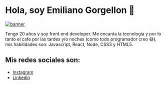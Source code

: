 # Hola, soy Emiliano Gorgellon 👋
[![banner](media-exp1.licdn.com/dms/image/C4E16AQFSLB6Av66x-g/profile-displaybackgroundimage-shrink_350_1400/0/1624845201782?e=1630540800&v=beta&t=8LparPoPmj_awTO77yq5AN_2JYXurnSOm8vzvtWQ7lY "banner")](media-exp1.licdn.com/dms/image/C4E16AQFSLB6Av66x-g/profile-displaybackgroundimage-shrink_350_1400/0/1624845201782?e=1630540800&v=beta&t=8LparPoPmj_awTO77yq5AN_2JYXurnSOm8vzvtWQ7lY "banner")

Tengo 20 años y soy front end developer. Me encanta la tecnologia y por lo tanto el cafe por las tardes y/o noches (como todo programador creo 😅), mis habilidades son: Javascript, React, Node, CSS3 y HTML5.

## Mis redes sociales son:
- [Instagram](https://www.instagram.com/emigorgellon/ "Instagram")
- [Linkedin](https://www.linkedin.com/in/emiliano-gorgellon-6212331a2/ "Linkedin")


